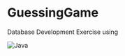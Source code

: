 # GuessingGame
Database Development Exercise using 

![Java](https://img.shields.io/badge/Java-red)
